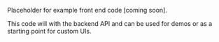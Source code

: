 Placeholder for example front end code [coming soon]. 

This code will with the backend API and can be used for demos or as a starting point for custom UIs.